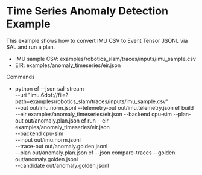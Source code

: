 # Time Series Anomaly Detection Example

This example shows how to convert IMU CSV to Event Tensor JSONL via SAL and run a plan.

- IMU sample CSV: examples/robotics_slam/traces/inputs/imu_sample.csv
- EIR: examples/anomaly_timeseries/eir.json

Commands
- python
  ef --json sal-stream \
     --uri "imu.6dof://file?path=examples/robotics_slam/traces/inputs/imu_sample.csv" \
     --out out/imu.norm.jsonl --telemetry-out out/imu.telemetry.json
  ef build --eir examples/anomaly_timeseries/eir.json --backend cpu-sim --plan-out out/anomaly.plan.json
  ef run --eir examples/anomaly_timeseries/eir.json \
         --backend cpu-sim \
         --input out/imu.norm.jsonl \
         --trace-out out/anomaly.golden.jsonl \
         --plan out/anomaly.plan.json
  ef --json compare-traces --golden out/anomaly.golden.jsonl \
                           --candidate out/anomaly.golden.jsonl
